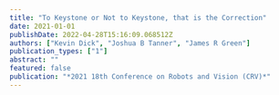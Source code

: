```yaml
---
title: "To Keystone or Not to Keystone, that is the Correction"
date: 2021-01-01
publishDate: 2022-04-28T15:16:09.068512Z
authors: ["Kevin Dick", "Joshua B Tanner", "James R Green"]
publication_types: ["1"]
abstract: ""
featured: false
publication: "*2021 18th Conference on Robots and Vision (CRV)*"
---
```


